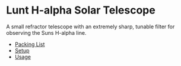 # Lunt H-alpha Solar Telescope

A small refractor telescope with an extremely sharp, tunable filter
for observing the Suns H-alpha line.

* [Packing List](lunt_packing.md)
* [Setup](lunt_setup.md)
* [Usage](lunt_usage.md)
